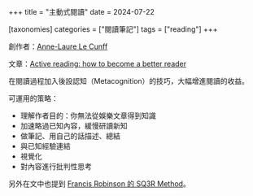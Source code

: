 +++
title = "主動式閱讀"
date = 2024-07-22

[taxonomies]
categories = ["閱讀筆記"]
tags = ["reading"]
+++

創作者：[Anne-Laure Le Cunff](https://anne-laure.net/)

文章：[Active reading: how to become a better reader](https://nesslabs.com/active-reading)

在閱讀過程加入後設認知（Metacognition）的技巧，大幅增進閱讀的收益。

可運用的策略：
* 理解作者目的：你無法從娛樂文章得到知識
* 加速略過已知內容，緩慢研讀新知
* 做筆記、用自己的話描述、總結
* 與已知經驗連結
* 視覺化
* 對內容進行批判性思考

另外在文中也提到 [Francis Robinson 的 SQ3R Method](@/wisdom/methods/sq3r.md)。
